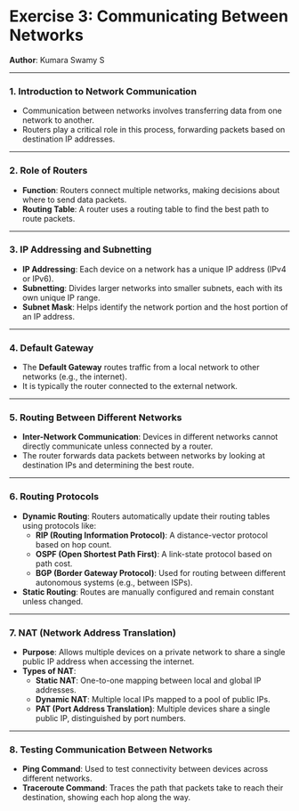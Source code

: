 # **Exercise 3: Communicating Between Networks**

**Author**: Kumara Swamy S

---

### **1. Introduction to Network Communication**

- Communication between networks involves transferring data from one network to another.
- Routers play a critical role in this process, forwarding packets based on destination IP addresses.

---

### **2. Role of Routers**

- **Function**: Routers connect multiple networks, making decisions about where to send data packets.
- **Routing Table**: A router uses a routing table to find the best path to route packets.

---

### **3. IP Addressing and Subnetting**

- **IP Addressing**: Each device on a network has a unique IP address (IPv4 or IPv6).
- **Subnetting**: Divides larger networks into smaller subnets, each with its own unique IP range.
- **Subnet Mask**: Helps identify the network portion and the host portion of an IP address.

---

### **4. Default Gateway**

- The **Default Gateway** routes traffic from a local network to other networks (e.g., the internet).
- It is typically the router connected to the external network.

---

### **5. Routing Between Different Networks**

- **Inter-Network Communication**: Devices in different networks cannot directly communicate unless connected by a router.
- The router forwards data packets between networks by looking at destination IPs and determining the best route.

---

### **6. Routing Protocols**

- **Dynamic Routing**: Routers automatically update their routing tables using protocols like:
  - **RIP (Routing Information Protocol)**: A distance-vector protocol based on hop count.
  - **OSPF (Open Shortest Path First)**: A link-state protocol based on path cost.
  - **BGP (Border Gateway Protocol)**: Used for routing between different autonomous systems (e.g., between ISPs).
- **Static Routing**: Routes are manually configured and remain constant unless changed.

---

### **7. NAT (Network Address Translation)**

- **Purpose**: Allows multiple devices on a private network to share a single public IP address when accessing the internet.
- **Types of NAT**:
  - **Static NAT**: One-to-one mapping between local and global IP addresses.
  - **Dynamic NAT**: Multiple local IPs mapped to a pool of public IPs.
  - **PAT (Port Address Translation)**: Multiple devices share a single public IP, distinguished by port numbers.

---

### **8. Testing Communication Between Networks**

- **Ping Command**: Used to test connectivity between devices across different networks.
- **Traceroute Command**: Traces the path that packets take to reach their destination, showing each hop along the way.
